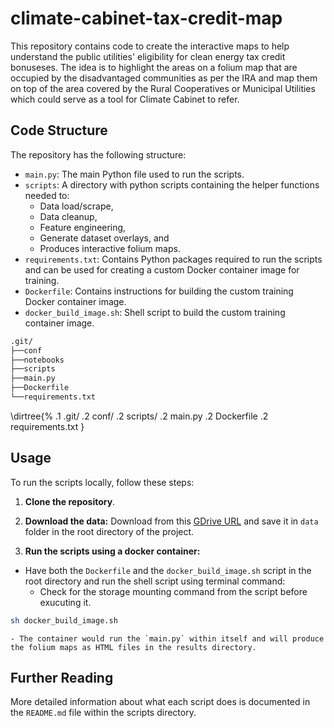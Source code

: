 # climate-cabinet-tax-credit-map

This repository contains code to create the interactive maps to help understand the public utilities' eligibility for clean energy tax credit bonuseses.  The idea is to highlight the areas on a folium map that are occupied by the disadvantaged communities as per the IRA and map them on top of the area covered by the Rural Cooperatives or Municipal Utilities which could serve as a tool for Climate Cabinet to refer. 


## Code Structure

The repository has the following structure:

- `main.py`: The main Python file used to run the scripts.
- `scripts`: A directory with python scripts containing the helper functions needed to:
    - Data load/scrape, 
    - Data cleanup, 
    - Feature engineering, 
    - Generate dataset overlays, and 
    - Produces interactive folium maps.
- `requirements.txt`: Contains Python packages required to run the scripts and can be used for creating a custom Docker container image for training.
- `Dockerfile`: Contains instructions for building the custom training Docker container image.
- `docker_build_image.sh`: Shell script to build the custom training container image.

```bash
.git/
├──conf
├──notebooks
├──scripts
├──main.py
├──Dockerfile
└──requirements.txt
```
\dirtree{%
.1 .git/
.2 conf/
.2 scripts/
.2 main.py
.2 Dockerfile
.2 requirements.txt
}

## Usage

To run the scripts locally, follow these steps:

1. **Clone the repository**.

2. **Download the data:** Download from this [GDrive URL](https://drive.google.com/drive/u/1/folders/1RSVQ8qlabg9ZNqzHjma82X_w4CKoWia8) and save it in `data` folder in the root directory of the project.

3. **Run the scripts using a docker container:**
- Have both the `Dockerfile` and the `docker_build_image.sh` script in the root directory and run the shell script using terminal command:
    - Check for the storage mounting command from the script before exucuting it.
```bash
sh docker_build_image.sh
```
    - The container would run the `main.py` within itself and will produce the folium maps as HTML files in the results directory.

## Further Reading

More detailed information about what each script does is documented in the `README.md` file within the scripts directory.